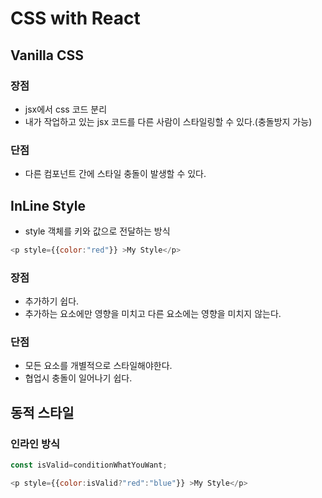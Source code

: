 # CSS with React

## Vanilla CSS

### 장점

- jsx에서 css 코드 분리
- 내가 작업하고 있는 jsx 코드를 다른 사람이 스타일링할 수 있다.(충돌방지 가능)

### 단점

- 다른 컴포넌트 간에 스타일 충돌이 발생할 수 있다.

## InLine Style

- style 객체를 키와 값으로 전달하는 방식

```javascript
<p style={{color:"red"}} >My Style</p>
```

### 장점

- 추가하기 쉽다.
- 추가하는 요소에만 영향을 미치고 다른 요소에는 영향을 미치지 않는다.

### 단점

- 모든 요소를 개별적으로 스타일해야한다.
- 협업시 충돌이 일어나기 쉽다.


## 동적 스타일

### 인라인 방식


```javascript
const isValid=conditionWhatYouWant;

<p style={{color:isValid?"red":"blue"}} >My Style</p>
```















